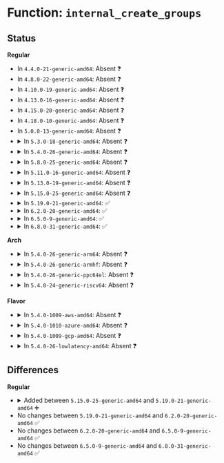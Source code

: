# Function: <code>internal_create_groups</code>

## Status
<b>Regular</b>
<ul>
<li>
In <code>4.4.0-21-generic-amd64</code>: Absent ❓
</li>
<li>
In <code>4.8.0-22-generic-amd64</code>: Absent ❓
</li>
<li>
In <code>4.10.0-19-generic-amd64</code>: Absent ❓
</li>
<li>
In <code>4.13.0-16-generic-amd64</code>: Absent ❓
</li>
<li>
In <code>4.15.0-20-generic-amd64</code>: Absent ❓
</li>
<li>
In <code>4.18.0-10-generic-amd64</code>: Absent ❓
</li>
<li>
In <code>5.0.0-13-generic-amd64</code>: Absent ❓
</li>
<li>
<details>
<summary>In <code>5.3.0-18-generic-amd64</code>: Absent ❓</summary>

```json
{
  "name": "internal_create_groups",
  "collision_type": "Unique Static",
  "inline_type": "Selective",
  "funcs": [
    {
      "addr": 18446744071582449205,
      "name": "internal_create_groups",
      "external": false,
      "loc": "fs/sysfs/group.c:178",
      "file": "fs/sysfs/group.c",
      "inline": "not declared, inlined",
      "caller_inline": [
        "fs/sysfs/group.c:sysfs_update_groups",
        "fs/sysfs/group.c:sysfs_create_groups"
      ],
      "caller_func": [
        "fs/sysfs/group.c:sysfs_update_groups",
        "fs/sysfs/group.c:sysfs_create_groups"
      ]
    }
  ],
  "symbols": [
    {
      "addr": 18446744071582449008,
      "name": "internal_create_groups.part.0",
      "section": ".text",
      "bind": "STB_LOCAL",
      "size": 156
    }
  ]
}
```
</details>
</li>
<li>
<details>
<summary>In <code>5.4.0-26-generic-amd64</code>: Absent ❓</summary>

```json
{
  "name": "internal_create_groups",
  "collision_type": "Unique Static",
  "inline_type": "Selective",
  "funcs": [
    {
      "addr": 18446744071582548389,
      "name": "internal_create_groups",
      "external": false,
      "loc": "fs/sysfs/group.c:179",
      "file": "fs/sysfs/group.c",
      "inline": "not declared, inlined",
      "caller_inline": [
        "fs/sysfs/group.c:sysfs_update_groups",
        "fs/sysfs/group.c:sysfs_create_groups"
      ],
      "caller_func": [
        "fs/sysfs/group.c:sysfs_update_groups",
        "fs/sysfs/group.c:sysfs_create_groups"
      ]
    }
  ],
  "symbols": [
    {
      "addr": 18446744071582548192,
      "name": "internal_create_groups.part.0",
      "section": ".text",
      "bind": "STB_LOCAL",
      "size": 156
    }
  ]
}
```
</details>
</li>
<li>
<details>
<summary>In <code>5.8.0-25-generic-amd64</code>: Absent ❓</summary>

```json
{
  "name": "internal_create_groups",
  "collision_type": "Unique Static",
  "inline_type": "Selective",
  "funcs": [
    {
      "addr": 18446744071582855493,
      "name": "internal_create_groups",
      "external": false,
      "loc": "fs/sysfs/group.c:179",
      "file": "fs/sysfs/group.c",
      "inline": "not declared, inlined",
      "caller_inline": [
        "fs/sysfs/group.c:sysfs_update_groups",
        "fs/sysfs/group.c:sysfs_create_groups"
      ],
      "caller_func": [
        "fs/sysfs/group.c:sysfs_update_groups",
        "fs/sysfs/group.c:sysfs_create_groups"
      ]
    }
  ],
  "symbols": [
    {
      "addr": 18446744071582855296,
      "name": "internal_create_groups.part.0",
      "section": ".text",
      "bind": "STB_LOCAL",
      "size": 153
    }
  ]
}
```
</details>
</li>
<li>
<details>
<summary>In <code>5.11.0-16-generic-amd64</code>: Absent ❓</summary>

```json
{
  "name": "internal_create_groups",
  "collision_type": "Unique Static",
  "inline_type": "Selective",
  "funcs": [
    {
      "addr": 18446744071582928549,
      "name": "internal_create_groups",
      "external": false,
      "loc": "fs/sysfs/group.c:179",
      "file": "fs/sysfs/group.c",
      "inline": "not declared, inlined",
      "caller_inline": [
        "fs/sysfs/group.c:sysfs_update_groups",
        "fs/sysfs/group.c:sysfs_create_groups"
      ],
      "caller_func": [
        "fs/sysfs/group.c:sysfs_update_groups",
        "fs/sysfs/group.c:sysfs_create_groups"
      ]
    }
  ],
  "symbols": [
    {
      "addr": 18446744071582928352,
      "name": "internal_create_groups.part.0",
      "section": ".text",
      "bind": "STB_LOCAL",
      "size": 153
    }
  ]
}
```
</details>
</li>
<li>
<details>
<summary>In <code>5.13.0-19-generic-amd64</code>: Absent ❓</summary>

```json
{
  "name": "internal_create_groups",
  "collision_type": "Unique Static",
  "inline_type": "Selective",
  "funcs": [
    {
      "addr": 18446744071582956197,
      "name": "internal_create_groups",
      "external": false,
      "loc": "fs/sysfs/group.c:179",
      "file": "fs/sysfs/group.c",
      "inline": "not declared, inlined",
      "caller_inline": [
        "fs/sysfs/group.c:sysfs_update_groups",
        "fs/sysfs/group.c:sysfs_create_groups"
      ],
      "caller_func": [
        "fs/sysfs/group.c:sysfs_update_groups",
        "fs/sysfs/group.c:sysfs_create_groups"
      ]
    }
  ],
  "symbols": [
    {
      "addr": 18446744071582956000,
      "name": "internal_create_groups.part.0",
      "section": ".text",
      "bind": "STB_LOCAL",
      "size": 153
    }
  ]
}
```
</details>
</li>
<li>
<details>
<summary>In <code>5.15.0-25-generic-amd64</code>: Absent ❓</summary>

```json
{
  "name": "internal_create_groups",
  "collision_type": "Unique Static",
  "inline_type": "Selective",
  "funcs": [
    {
      "addr": 18446744071583291445,
      "name": "internal_create_groups",
      "external": false,
      "loc": "fs/sysfs/group.c:179",
      "file": "fs/sysfs/group.c",
      "inline": "not declared, inlined",
      "caller_inline": [
        "fs/sysfs/group.c:sysfs_update_groups",
        "fs/sysfs/group.c:sysfs_create_groups"
      ],
      "caller_func": [
        "fs/sysfs/group.c:sysfs_update_groups",
        "fs/sysfs/group.c:sysfs_create_groups"
      ]
    }
  ],
  "symbols": [
    {
      "addr": 18446744071583291248,
      "name": "internal_create_groups.part.0",
      "section": ".text",
      "bind": "STB_LOCAL",
      "size": 153
    }
  ]
}
```
</details>
</li>
<li>
<details>
<summary>In <code>5.19.0-21-generic-amd64</code>: ✅</summary>

```c
int internal_create_groups(struct kobject * kobj, int update, const struct attribute_group * * groups)
```

```json
{
  "name": "internal_create_groups",
  "collision_type": "Unique Static",
  "inline_type": "No",
  "funcs": [
    {
      "addr": 18446744071583795904,
      "name": "internal_create_groups",
      "external": false,
      "loc": "fs/sysfs/group.c:178",
      "file": "fs/sysfs/group.c",
      "inline": "seen, unknown",
      "caller_inline": [],
      "caller_func": [
        "fs/sysfs/group.c:sysfs_update_groups",
        "fs/sysfs/group.c:sysfs_create_groups"
      ]
    }
  ],
  "symbols": [
    {
      "addr": 18446744071583795904,
      "name": "internal_create_groups",
      "section": ".text",
      "bind": "STB_LOCAL",
      "size": 182
    }
  ]
}
```
</details>
</li>
<li>
<details>
<summary>In <code>6.2.0-20-generic-amd64</code>: ✅</summary>

```c
int internal_create_groups(struct kobject * kobj, int update, const struct attribute_group * * groups)
```

```json
{
  "name": "internal_create_groups",
  "collision_type": "Unique Static",
  "inline_type": "No",
  "funcs": [
    {
      "addr": 18446744071584416080,
      "name": "internal_create_groups",
      "external": false,
      "loc": "fs/sysfs/group.c:178",
      "file": "fs/sysfs/group.c",
      "inline": "seen, unknown",
      "caller_inline": [],
      "caller_func": [
        "fs/sysfs/group.c:sysfs_update_groups",
        "fs/sysfs/group.c:sysfs_create_groups"
      ]
    }
  ],
  "symbols": [
    {
      "addr": 18446744071584416080,
      "name": "internal_create_groups",
      "section": ".text",
      "bind": "STB_LOCAL",
      "size": 182
    }
  ]
}
```
</details>
</li>
<li>
<details>
<summary>In <code>6.5.0-9-generic-amd64</code>: ✅</summary>

```c
int internal_create_groups(struct kobject * kobj, int update, const struct attribute_group * * groups)
```

```json
{
  "name": "internal_create_groups",
  "collision_type": "Unique Static",
  "inline_type": "No",
  "funcs": [
    {
      "addr": 18446744071584644688,
      "name": "internal_create_groups",
      "external": false,
      "loc": "fs/sysfs/group.c:182",
      "file": "fs/sysfs/group.c",
      "inline": "seen, unknown",
      "caller_inline": [],
      "caller_func": [
        "fs/sysfs/group.c:sysfs_update_groups",
        "fs/sysfs/group.c:sysfs_create_groups"
      ]
    }
  ],
  "symbols": [
    {
      "addr": 18446744071584644688,
      "name": "internal_create_groups",
      "section": ".text",
      "bind": "STB_LOCAL",
      "size": 182
    }
  ]
}
```
</details>
</li>
<li>
<details>
<summary>In <code>6.8.0-31-generic-amd64</code>: ✅</summary>

```c
int internal_create_groups(struct kobject * kobj, int update, const struct attribute_group * * groups)
```

```json
{
  "name": "internal_create_groups",
  "collision_type": "Unique Static",
  "inline_type": "No",
  "funcs": [
    {
      "addr": 18446744071584877072,
      "name": "internal_create_groups",
      "external": false,
      "loc": "fs/sysfs/group.c:182",
      "file": "fs/sysfs/group.c",
      "inline": "seen, unknown",
      "caller_inline": [],
      "caller_func": [
        "fs/sysfs/group.c:sysfs_update_groups",
        "fs/sysfs/group.c:sysfs_create_groups"
      ]
    }
  ],
  "symbols": [
    {
      "addr": 18446744071584877072,
      "name": "internal_create_groups",
      "section": ".text",
      "bind": "STB_LOCAL",
      "size": 182
    }
  ]
}
```
</details>
</li>
</ul>
<b>Arch</b>
<ul>
<li>
<details>
<summary>In <code>5.4.0-26-generic-arm64</code>: Absent ❓</summary>

```json
{
  "name": "internal_create_groups",
  "collision_type": "Unique Static",
  "inline_type": "Selective",
  "funcs": [
    {
      "addr": 18446603336494187564,
      "name": "internal_create_groups",
      "external": false,
      "loc": "fs/sysfs/group.c:179",
      "file": "fs/sysfs/group.c",
      "inline": "not declared, inlined",
      "caller_inline": [
        "fs/sysfs/group.c:sysfs_update_groups",
        "fs/sysfs/group.c:sysfs_create_groups"
      ],
      "caller_func": [
        "fs/sysfs/group.c:sysfs_update_groups",
        "fs/sysfs/group.c:sysfs_create_groups"
      ]
    }
  ],
  "symbols": [
    {
      "addr": 18446603336494187264,
      "name": "internal_create_groups.part.0",
      "section": ".text",
      "bind": "STB_LOCAL",
      "size": 192
    }
  ]
}
```
</details>
</li>
<li>
<details>
<summary>In <code>5.4.0-26-generic-armhf</code>: Absent ❓</summary>

```json
{
  "name": "internal_create_groups",
  "collision_type": "Unique Static",
  "inline_type": "Selective",
  "funcs": [
    {
      "addr": 3227624668,
      "name": "internal_create_groups",
      "external": false,
      "loc": "fs/sysfs/group.c:179",
      "file": "fs/sysfs/group.c",
      "inline": "not declared, inlined",
      "caller_inline": [
        "fs/sysfs/group.c:sysfs_update_groups",
        "fs/sysfs/group.c:sysfs_create_groups"
      ],
      "caller_func": [
        "fs/sysfs/group.c:sysfs_update_groups",
        "fs/sysfs/group.c:sysfs_create_groups"
      ]
    }
  ],
  "symbols": [
    {
      "addr": 3227624456,
      "name": "internal_create_groups.part.0",
      "section": ".text",
      "bind": "STB_LOCAL",
      "size": 144
    }
  ]
}
```
</details>
</li>
<li>
<details>
<summary>In <code>5.4.0-26-generic-ppc64el</code>: Absent ❓</summary>

```json
{
  "name": "internal_create_groups",
  "collision_type": "Unique Static",
  "inline_type": "Selective",
  "funcs": [
    {
      "addr": 13835058055287877136,
      "name": "internal_create_groups",
      "external": false,
      "loc": "fs/sysfs/group.c:179",
      "file": "fs/sysfs/group.c",
      "inline": "not declared, inlined",
      "caller_inline": [
        "fs/sysfs/group.c:sysfs_update_groups",
        "fs/sysfs/group.c:sysfs_create_groups"
      ],
      "caller_func": [
        "fs/sysfs/group.c:sysfs_update_groups",
        "fs/sysfs/group.c:sysfs_create_groups"
      ]
    }
  ],
  "symbols": [
    {
      "addr": 13835058055287876784,
      "name": "internal_create_groups.part.0",
      "section": ".text",
      "bind": "STB_LOCAL",
      "size": 284
    }
  ]
}
```
</details>
</li>
<li>
<details>
<summary>In <code>5.4.0-24-generic-riscv64</code>: Absent ❓</summary>

```json
{
  "name": "internal_create_groups",
  "collision_type": "Unique Static",
  "inline_type": "Selective",
  "funcs": [
    {
      "addr": 18446743936273651040,
      "name": "internal_create_groups",
      "external": false,
      "loc": "fs/sysfs/group.c:179",
      "file": "fs/sysfs/group.c",
      "inline": "not declared, inlined",
      "caller_inline": [
        "fs/sysfs/group.c:sysfs_update_groups",
        "fs/sysfs/group.c:sysfs_create_groups"
      ],
      "caller_func": [
        "fs/sysfs/group.c:sysfs_update_groups",
        "fs/sysfs/group.c:sysfs_create_groups"
      ]
    }
  ],
  "symbols": [
    {
      "addr": 18446743936273650794,
      "name": "internal_create_groups.part.0",
      "section": ".text",
      "bind": "STB_LOCAL",
      "size": 152
    }
  ]
}
```
</details>
</li>
</ul>
<b>Flavor</b>
<ul>
<li>
<details>
<summary>In <code>5.4.0-1009-aws-amd64</code>: Absent ❓</summary>

```json
{
  "name": "internal_create_groups",
  "collision_type": "Unique Static",
  "inline_type": "Selective",
  "funcs": [
    {
      "addr": 18446744071582517125,
      "name": "internal_create_groups",
      "external": false,
      "loc": "fs/sysfs/group.c:179",
      "file": "fs/sysfs/group.c",
      "inline": "not declared, inlined",
      "caller_inline": [
        "fs/sysfs/group.c:sysfs_update_groups",
        "fs/sysfs/group.c:sysfs_create_groups"
      ],
      "caller_func": [
        "fs/sysfs/group.c:sysfs_update_groups",
        "fs/sysfs/group.c:sysfs_create_groups"
      ]
    }
  ],
  "symbols": [
    {
      "addr": 18446744071582516928,
      "name": "internal_create_groups.part.0",
      "section": ".text",
      "bind": "STB_LOCAL",
      "size": 156
    }
  ]
}
```
</details>
</li>
<li>
<details>
<summary>In <code>5.4.0-1010-azure-amd64</code>: Absent ❓</summary>

```json
{
  "name": "internal_create_groups",
  "collision_type": "Unique Static",
  "inline_type": "Selective",
  "funcs": [
    {
      "addr": 18446744071582454293,
      "name": "internal_create_groups",
      "external": false,
      "loc": "fs/sysfs/group.c:179",
      "file": "fs/sysfs/group.c",
      "inline": "not declared, inlined",
      "caller_inline": [
        "fs/sysfs/group.c:sysfs_update_groups",
        "fs/sysfs/group.c:sysfs_create_groups"
      ],
      "caller_func": [
        "fs/sysfs/group.c:sysfs_update_groups",
        "fs/sysfs/group.c:sysfs_create_groups"
      ]
    }
  ],
  "symbols": [
    {
      "addr": 18446744071582454096,
      "name": "internal_create_groups.part.0",
      "section": ".text",
      "bind": "STB_LOCAL",
      "size": 156
    }
  ]
}
```
</details>
</li>
<li>
<details>
<summary>In <code>5.4.0-1009-gcp-amd64</code>: Absent ❓</summary>

```json
{
  "name": "internal_create_groups",
  "collision_type": "Unique Static",
  "inline_type": "Selective",
  "funcs": [
    {
      "addr": 18446744071582507605,
      "name": "internal_create_groups",
      "external": false,
      "loc": "fs/sysfs/group.c:179",
      "file": "fs/sysfs/group.c",
      "inline": "not declared, inlined",
      "caller_inline": [
        "fs/sysfs/group.c:sysfs_update_groups",
        "fs/sysfs/group.c:sysfs_create_groups"
      ],
      "caller_func": [
        "fs/sysfs/group.c:sysfs_update_groups",
        "fs/sysfs/group.c:sysfs_create_groups"
      ]
    }
  ],
  "symbols": [
    {
      "addr": 18446744071582507408,
      "name": "internal_create_groups.part.0",
      "section": ".text",
      "bind": "STB_LOCAL",
      "size": 156
    }
  ]
}
```
</details>
</li>
<li>
<details>
<summary>In <code>5.4.0-26-lowlatency-amd64</code>: Absent ❓</summary>

```json
{
  "name": "internal_create_groups",
  "collision_type": "Unique Static",
  "inline_type": "Selective",
  "funcs": [
    {
      "addr": 18446744071582588501,
      "name": "internal_create_groups",
      "external": false,
      "loc": "fs/sysfs/group.c:179",
      "file": "fs/sysfs/group.c",
      "inline": "not declared, inlined",
      "caller_inline": [
        "fs/sysfs/group.c:sysfs_update_groups",
        "fs/sysfs/group.c:sysfs_create_groups"
      ],
      "caller_func": [
        "fs/sysfs/group.c:sysfs_update_groups",
        "fs/sysfs/group.c:sysfs_create_groups"
      ]
    }
  ],
  "symbols": [
    {
      "addr": 18446744071582588304,
      "name": "internal_create_groups.part.0",
      "section": ".text",
      "bind": "STB_LOCAL",
      "size": 156
    }
  ]
}
```
</details>
</li>
</ul>

## Differences
<b>Regular</b>
<ul>
<li>
<details>
<summary>Added between <code>5.15.0-25-generic-amd64</code> and <code>5.19.0-21-generic-amd64</code> ➕</summary>

```c
int internal_create_groups(struct kobject * kobj, int update, const struct attribute_group * * groups)
```
</details>
</li>
<li>
No changes between <code>5.19.0-21-generic-amd64</code> and <code>6.2.0-20-generic-amd64</code> ✅
</li>
<li>
No changes between <code>6.2.0-20-generic-amd64</code> and <code>6.5.0-9-generic-amd64</code> ✅
</li>
<li>
No changes between <code>6.5.0-9-generic-amd64</code> and <code>6.8.0-31-generic-amd64</code> ✅
</li>
</ul>
